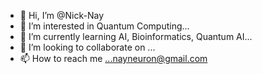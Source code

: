 - 👋 Hi, I’m @Nick-Nay
- 👀 I’m interested in Quantum Computing...
- 🌱 I’m currently learning AI, Bioinformatics, Quantum AI...
- 💞️ I’m looking to collaborate on ...
- 📫 How to reach me ...nayneuron@gmail.com

<!---
Nick-Nay/Nick-Nay is a ✨ special ✨ repository because its `README.md` (this file) appears on your GitHub profile.
You can click the Preview link to take a look at your changes.
--->
